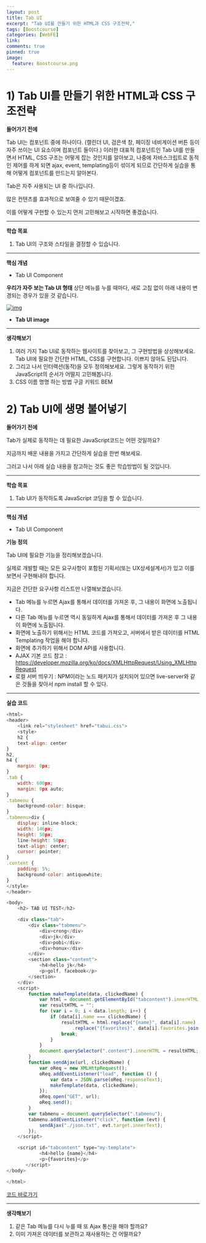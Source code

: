 ```yaml
---
layout: post
title: Tab UI
excerpt: "Tab UI를 만들기 위한 HTML과 CSS 구조전략,"
tags: [Boostcourse]
categories: [WebFE]
link:
comments: true
pinned: true
image:
  feature: Boostcourse.png
---
```




# 1) Tab UI를 만들기 위한 HTML과 CSS 구조전략

**들어가기 전에**

Tab UI는 컴포넌트 중에 하나이다. (캘린더 UI, 검은색 창, 페이징 네비게이션 버튼 등이 자주 쓰이는  UI 요소이며 컴포넌트 들이다.) 이러한 대표적 컴포넌트인 Tab UI를 만들면서 HTML, CSS 구조는 어떻게 잡는 것인지를 알아보고, 나중에 자바스크립트로 동적인 제어를 하게 되면 ajax, event, templating등이 섞이게 되므로 간단하게 실습을 통해 어떻게 컴포넌트를 만드는지 알아본다.

Tab은 자주 사용되는 UI 중 하나입니다.

많은 컨텐츠를 효과적으로 보여줄 수 있기 때문이겠죠.

이를 어떻게 구현할 수 있는지 먼저 고민해보고 시작하면 좋겠습니다.

------

**학습 목표**

1. Tab UI의 구조와 스타일을 결정할 수 있습니다.

------

**핵심 개념**

- Tab UI Component

**우리가 자주 보는 Tab UI 형태**
상단 메뉴를 누를 때마다, 새로 고침 없이 아래 내용이 변경되는 경우가 있을 것 같습니다.

[![img](https://cphinf.pstatic.net/mooc/20180207_26/1517992864436V3FGa_PNG/3-6-1_Tab_UI_image.png?type=w760)](https://www.edwith.org/boostcourse-web/lecture/16771/#)

- **Tab UI image**


------

**생각해보기**

1. 여러 가지 Tab UI로 동작하는 웹사이트를 찾아보고, 그 구현방법을 상상해보세요. Tab UI에 필요한 간단한 HTML, CSS를 구현합니다. 이쁘지 않아도 된답니다.
2. 그리고 나서 인터랙션(동작)을 모두 정의해보세요. 그렇게 동작하기 위한 JavaScript의 순서가 어떨지 고민해봅니다. 
3. CSS 이름 명명 하는 방법 구글 키워드 BEM



# 2) Tab UI에 생명 불어넣기

**들어가기 전에**

Tab가 실제로 동작하는 데 필요한 JavaScript코드는 어떤 것일까요?

지금까지 배운 내용을 가지고 간단하게 실습을 한번 해보세요.

그러고 나서 아래 실습 내용을 참고하는 것도 좋은 학습방법이 될 것입니다.

------

**학습 목표**

1. Tab UI가 동작하도록 JavaScript 코딩을 할 수 있습니다.

------

**핵심 개념**

- Tab UI Component



**기능 정의**

Tab UI에 필요한 기능을 정리해보겠습니다.

실제로 개발할 때는 모든 요구사항이 포함된 기획서(또는 UX상세설계서)가 있고 이를 보면서 구현해내야 합니다. 

지금은 간단한 요구사항 리스트만 나열해보겠습니다.

- Tab 메뉴를 누르면 Ajax를 통해서 데이터를 가져온 후, 그 내용이 화면에 노출됩니다.
- 다른 Tab 메뉴를 누르면 역시 동일하게 Ajax를 통해서 데이터를 가져온 후 그 내용이 화면에 노출됩니다.
- 화면에 노출하기 위해서는 HTML 코드를 가져오고, 서버에서 받은 데이터를 HTML Templating 작업을 해야 합니다.
- 화면에 추가하기 위해서 DOM API를 사용합니다.
- AJAX 기본 코드 참고 : https://developer.mozilla.org/ko/docs/XMLHttpRequest/Using_XMLHttpRequest
- 로컬 서버 띄우기 : NPM이라는 노드 패키지가 설치되어 있으면 live-server와 같은 것들을 찾아서 npm install 할 수 있다.

------

**실습 코드**

```javascript
<html>
<header>
    <link rel="stylesheet" href="tabui.css">
    <style>
    h2 {
    text-align: center
}
h2,
h4 {
    margin: 0px;
}
.tab {
    width: 600px;
    margin: 0px auto;
}
.tabmenu {
    background-color: bisque;
}
.tabmenu>div {
    display: inline-block;
    width: 146px;
    height: 50px;
    line-height: 50px;
    text-align: center;
    cursor: pointer;
}
.content {
    padding: 5%;
    background-color: antiquewhite;
}
</style>
</header>

<body>
    <h2> TAB UI TEST</h2>

    <div class="tab">
        <div class="tabmenu">
            <div>crong</div>
            <div>jk</div>
            <div>pobi</div>
            <div>honux</div>
        </div>
        <section class="content">
            <h4>hello jk</h4>
            <p>golf, facebook</p>
        </section>
    </div>
    <script>
        function makeTemplate(data, clickedName) {
            var html = document.getElementById("tabcontent").innerHTML;
            var resultHTML = "";
            for (var i = 0; i < data.length; i++) {
                if (data[i].name === clickedName) {
                    resultHTML = html.replace("{name}", data[i].name)
                        .replace("{favorites}", data[i].favorites.join(" "));
                    break;
                }
            }
            document.querySelector(".content").innerHTML = resultHTML;
        }
        function sendAjax(url, clickedName) {
            var oReq = new XMLHttpRequest();
            oReq.addEventListener("load", function () {
                var data = JSON.parse(oReq.responseText);
                makeTemplate(data, clickedName);
            });
            oReq.open("GET", url);
            oReq.send();
        }
        var tabmenu = document.querySelector(".tabmenu");
        tabmenu.addEventListener("click", function (evt) {
            sendAjax("./json.txt", evt.target.innerText);
        });
    </script>

    <script id="tabcontent" type="my-template">
            <h4>hello {name}</h4>
            <p>{favorites}</p>
       </script>
</body>

</html>
```

[코드 바로가기](https://gist.github.com/nigayo/291c5555b63a0afa41960e09d0173e06)

------

**생각해보기**

1. 같은 Tab 메뉴를 다시 누를 때 또 Ajax 통신을 해야 할까요?
2. 이미 가져온 데이터를 보관하고 재사용하는 건 어떨까요? 

